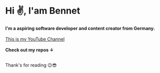 <h1>Hi ✌️, I'am Bennet</h1>
<b>I'm a aspiring software developer and content creator from Germany.</b>
<br>
<br>
<a href="https://www.youtube.com/@ai-dexe">This is my YouTube Channel</a>
<br>
<br>
<b>Check out my repos ↓</b>
<br>
<br>
<p>Thank's for reading 😉😎</p>
